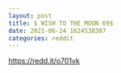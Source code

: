 ```yaml
--- 
layout: post 
title: $ WISH TO THE MOON 69$ 
date: 2021-06-24 1624538387 
categories: reddit 
--- 
```

https://redd.it/o701vk